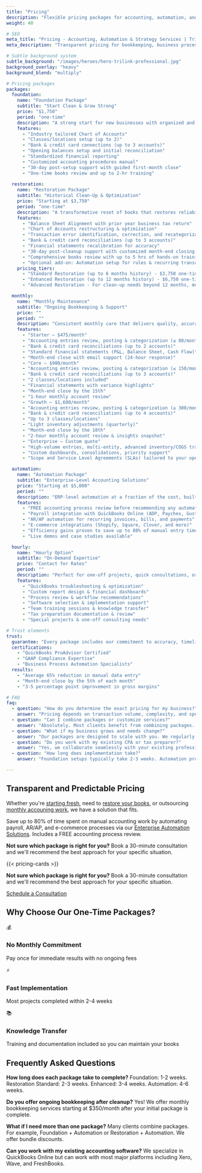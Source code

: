 ```yaml
---
title: "Pricing"
description: "Flexible pricing packages for accounting, automation, and growth strategy services. From foundation setup to full-scale operations support. Find your perfect fit today."
weight: 40

# SEO
meta_title: "Pricing - Accounting, Automation & Strategy Services | Trilink Collaborative" 
meta_description: "Transparent pricing for bookkeeping, business process automation, and growth strategy. Foundation, Operate, Automate, and Strategy packages starting at competitive rates."

# Subtle background system 
subtle_background: "/images/heroes/hero-trilink-professional.jpg"
background_overlay: "heavy"
background_blend: "multiply"

# Pricing packages
packages:
  foundation:
    name: "Foundation Package"
    subtitle: "Start Clean & Grow Strong"
    price: "$1,750"
    period: "one-time"
    description: "A strong start for new businesses with organized and accurate books. <a href=\"/contact/\">Get started</a>."
    features:
      - "Industry tailored Chart of Accounts"
      - "Classes/locations setup (up to 2)"
      - "Bank & credit card connections (up to 3 accounts)"
      - "Opening balances setup and initial reconciliation"
      - "Standardized financial reporting"
      - "Customized accounting procedures manual"
      - "30-day post-setup support with guided first-month close"
      - "One-time books review and up to 2-hr training"
      
  restoration:
    name: "Restoration Package"
    subtitle: "Historical Clean-Up & Optimization"
    price: "Starting at $3,750"
    period: "one-time"
    description: "A transformative reset of books that restores reliability and confidence. <a href=\"/contact/\">Get started</a>."
    features:
      - "Balance Sheet Alignment with prior year business tax return"
      - "Chart of Accounts restructuring & optimization"
      - "Transaction error identification, correction, and recategorization"
      - "Bank & credit card reconciliations (up to 3 accounts)"
      - "Financial statements recalibration for accuracy"
      - "30-day post-cleanup support with customized month-end closing checklist"
      - "Comprehensive books review with up to 5 hrs of hands-on training"
      - "Optional add-on: Automation setup for rules & recurring transactions — $500"
    pricing_tiers:
      - "Standard Restoration (up to 6 months history) - $3,750 one-time"
      - "Enhanced Restoration (up to 12 months history) - $6,750 one-time"
      - "Advanced Restoration - For clean-up needs beyond 12 months, more than 3 bank/credit card accounts, and multiple classes/locations, please <a href=\"/contact/\">contact us for a custom quote</a>."

  monthly:
    name: "Monthly Maintenance"
    subtitle: "Ongoing Bookkeeping & Support"
    price: ""
    period: ""
    description: "Consistent monthly care that delivers quality, accuracy and peace of mind. <a href=\"/contact/\">Get started</a>."
    features:
      - "Starter — $475/month"
      - "Accounting entries review, posting & categorization (≤ 80/month)"
      - "Bank & credit card reconciliations (up to 2 accounts)"
      - "Standard financial statements (P&L, Balance Sheet, Cash Flow)"
      - "Month-end close with email support (24-hour response)"
      - "Core — $900/month"
      - "Accounting entries review, posting & categorization (≤ 150/month)"
      - "Bank & credit card reconciliations (up to 3 accounts)"
      - "2 classes/locations included"
      - "Financial statements with variance highlights"
      - "Month-end close by the 15th"
      - "1-hour monthly account review"
      - "Growth — $1,600/month"
      - "Accounting entries review, posting & categorization (≤ 300/month)"
      - "Bank & credit card reconciliations (up to 4 accounts)"
      - "Up to 3 classes/locations"
      - "Light inventory adjustments (quarterly)"
      - "Month-end close by the 10th"
      - "2-hour monthly account review & insights snapshot"
      - "Enterprise — Custom quote"
      - "High-volume entries, multi-entity, advanced inventory/COGS tracking"
      - "Custom dashboards, consolidations, priority support"
      - "Scope and Service Level Agreements (SLAs) tailored to your operations"

  automation:
    name: "Automation Package"
    subtitle: "Enterprise-Level Accounting Solutions"
    price: "Starting at $5,000"
    period: ""
    description: "ERP-level automation at a fraction of the cost, built on accounting expertise. <a href=\"/contact/\">Contact us for a custom quote</a> - each solution depends on complexity and is custom quoted."
    features:
      - "FREE accounting process review before recommending any automation"
      - "Payroll integration with QuickBooks Online (ADP, Paychex, Gusto, etc.)"
      - "AR/AP automation for recurring invoices, bills, and payments"
      - "E-commerce integrations (Shopify, Square, Clover, and more)"
      - "Efficiency gains proven to save up to 80% of manual entry time"
      - "Live demos and case studies available"

  hourly:
    name: "Hourly Option"
    subtitle: "On-Demand Expertise"
    price: "Contact for Rates"
    period: ""
    description: "Perfect for one-off projects, quick consultations, or specialized advisory needs. <a href=\"/contact/\">Get a custom quote</a>."
    features:
      - "QuickBooks troubleshooting & optimization"
      - "Custom report design & financial dashboards"
      - "Process review & workflow recommendations"
      - "Software selection & implementation support"
      - "Team training sessions & knowledge transfer"
      - "Tax preparation documentation & review"
      - "Special projects & one-off consulting needs"

# Trust elements
trust:
  guarantee: "Every package includes our commitment to accuracy, timeliness, and clear communication."
  certifications:
    - "QuickBooks ProAdvisor Certified"
    - "GAAP Compliance Expertise"
    - "Business Process Automation Specialists"
  results:
    - "Average 65% reduction in manual data entry"
    - "Month-end close by the 5th of each month"
    - "3-5 percentage point improvement in gross margins"

# FAQ
faq:
  - question: "How do you determine the exact pricing for my business?"
    answer: "Pricing depends on transaction volume, complexity, and specific requirements. We provide detailed quotes after a 30-minute consultation to understand your needs."
  - question: "Can I combine packages or customize services?"
    answer: "Absolutely. Most clients benefit from combining packages. We'll create a tailored solution that fits your business needs and budget."
  - question: "What if my business grows and needs change?"
    answer: "Our packages are designed to scale with you. We regularly review your needs and adjust services to match your business growth."
  - question: "Do you work with my existing CPA or tax preparer?"
    answer: "Yes, we collaborate seamlessly with your existing professional team. We provide clean, organized records that make their job easier."
  - question: "How long does implementation take?"
    answer: "Foundation setups typically take 2-3 weeks. Automation projects range from 4-8 weeks depending on complexity. We'll provide a detailed timeline during your consultation."

---
```


<div class="content-section-wrapper">

<div class="content-section-card content-section-white">

## Transparent and Predictable Pricing

Whether you're <a href="#foundation">starting fresh</a>, need to <a href="#restoration">restore your books</a>, or outsourcing <a href="#monthly">monthly accouning work</a>, we have a solution that fits.

Save up to 80% of time spent on manual accounting work by automating payroll, AR/AP, and e-commerce processes via our <a href="#automation">Enterprise Automation Solutions</a>. Includes a FREE accounting process review.

**Not sure which package is right for you?** Book a 30-minute consultation and we'll recommend the best approach for your specific situation.

</div>

<div class="content-section-card content-section-gray">

<div class="pricing-grid md:grid-cols-1 gap-8">
  {{< pricing-cards >}}
</div>

<div class="text-center mt-12">
<p class="text-lg text-gray-600 mb-6">
<strong>Not sure which package is right for you?</strong> Book a 30-minute consultation and we'll recommend the best approach for your specific situation.
</p>
<a href="/contact/" class="btn-cta">Schedule a Consultation</a>
</div>

</div>

<div class="content-section-card content-section-white">

## Why Choose Our One-Time Packages?

<div class="grid md:grid-cols-3 gap-8 mb-12">
  <div class="text-center">
    <div class="text-accent text-4xl mb-4">💰</div>
    <h3 class="text-xl font-semibold mb-2">No Monthly Commitment</h3>
    <p class="text-gray-600">Pay once for immediate results with no ongoing fees</p>
  </div>
  <div class="text-center">
    <div class="text-accent text-4xl mb-4">⚡</div>
    <h3 class="text-xl font-semibold mb-2">Fast Implementation</h3>
    <p class="text-gray-600">Most projects completed within 2-4 weeks</p>
  </div>
  <div class="text-center">
    <div class="text-accent text-4xl mb-4">📚</div>
    <h3 class="text-xl font-semibold mb-2">Knowledge Transfer</h3>
    <p class="text-gray-600">Training and documentation included so you can maintain your books</p>
  </div>
</div>

</div>

<div class="content-section-card content-section-gray">

## Frequently Asked Questions

**How long does each package take to complete?**
Foundation: 1-2 weeks. Restoration Standard: 2-3 weeks. Enhanced: 3-4 weeks. Automation: 4-6 weeks.

**Do you offer ongoing bookkeeping after cleanup?**
Yes! We offer monthly bookkeeping services starting at $350/month after your initial package is complete.

**What if I need more than one package?**
Many clients combine packages. For example, Foundation + Automation or Restoration + Automation. We offer bundle discounts.

**Can you work with my existing accounting software?**
We specialize in QuickBooks Online but can work with most major platforms including Xero, Wave, and FreshBooks.

</div>

</div>